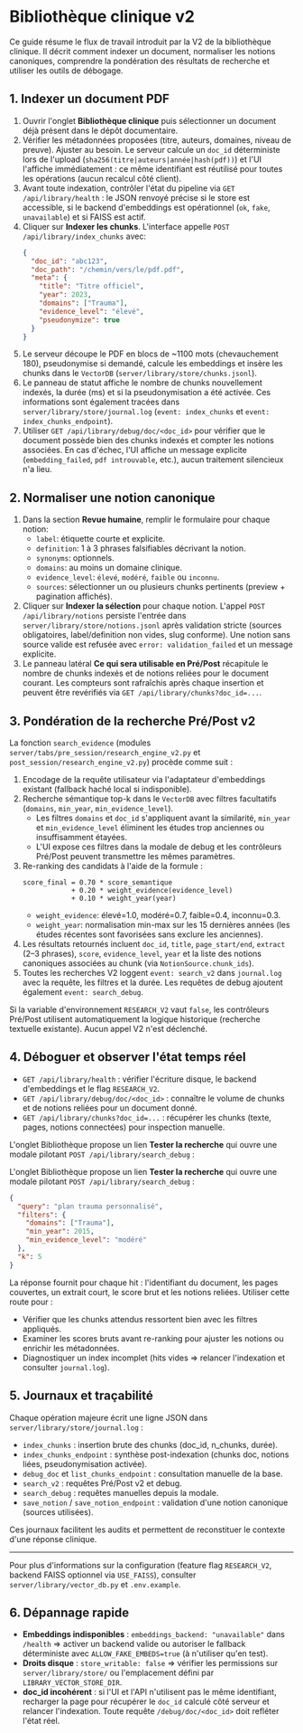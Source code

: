 # Bibliothèque clinique v2

Ce guide résume le flux de travail introduit par la V2 de la bibliothèque clinique. Il décrit comment indexer un document, normaliser les notions canoniques, comprendre la pondération des résultats de recherche et utiliser les outils de débogage.

## 1. Indexer un document PDF

1. Ouvrir l'onglet **Bibliothèque clinique** puis sélectionner un document déjà présent dans le dépôt documentaire.
2. Vérifier les métadonnées proposées (titre, auteurs, domaines, niveau de preuve). Ajuster au besoin. Le serveur calcule un `doc_id` déterministe lors de l'upload (`sha256(titre|auteurs|année|hash(pdf))`) et l'UI l'affiche immédiatement : ce même identifiant est réutilisé pour toutes les opérations (aucun recalcul côté client).
3. Avant toute indexation, contrôler l'état du pipeline via `GET /api/library/health` : le JSON renvoyé précise si le store est accessible, si le backend d'embeddings est opérationnel (`ok`, `fake`, `unavailable`) et si FAISS est actif.
4. Cliquer sur **Indexer les chunks**. L'interface appelle `POST /api/library/index_chunks` avec:
   ```json
   {
     "doc_id": "abc123",
     "doc_path": "/chemin/vers/le/pdf.pdf",
     "meta": {
       "title": "Titre officiel",
       "year": 2023,
       "domains": ["Trauma"],
       "evidence_level": "élevé",
       "pseudonymize": true
     }
   }
   ```
5. Le serveur découpe le PDF en blocs de ~1100 mots (chevauchement 180), pseudonymise si demandé, calcule les embeddings et insère les chunks dans le `VectorDB` (`server/library/store/chunks.jsonl`).
6. Le panneau de statut affiche le nombre de chunks nouvellement indexés, la durée (ms) et si la pseudonymisation a été activée. Ces informations sont également tracées dans `server/library/store/journal.log` (`event: index_chunks` et `event: index_chunks_endpoint`).
7. Utiliser `GET /api/library/debug/doc/<doc_id>` pour vérifier que le document possède bien des chunks indexés et compter les notions associées. En cas d'échec, l'UI affiche un message explicite (`embedding_failed`, `pdf introuvable`, etc.), aucun traitement silencieux n'a lieu.

## 2. Normaliser une notion canonique

1. Dans la section **Revue humaine**, remplir le formulaire pour chaque notion:
   - `label`: étiquette courte et explicite.
   - `definition`: 1 à 3 phrases falsifiables décrivant la notion.
   - `synonyms`: optionnels.
   - `domains`: au moins un domaine clinique.
   - `evidence_level`: `élevé`, `modéré`, `faible` ou `inconnu`.
   - `sources`: sélectionner un ou plusieurs chunks pertinents (preview + pagination affichés).
2. Cliquer sur **Indexer la sélection** pour chaque notion. L'appel `POST /api/library/notions` persiste l'entrée dans `server/library/store/notions.jsonl` après validation stricte (sources obligatoires, label/definition non vides, slug conforme). Une notion sans source valide est refusée avec `error: validation_failed` et un message explicite.
3. Le panneau latéral **Ce qui sera utilisable en Pré/Post** récapitule le nombre de chunks indexés et de notions reliées pour le document courant. Les compteurs sont rafraîchis après chaque insertion et peuvent être revérifiés via `GET /api/library/chunks?doc_id=...`.

## 3. Pondération de la recherche Pré/Post v2

La fonction `search_evidence` (modules `server/tabs/pre_session/research_engine_v2.py` et `post_session/research_engine_v2.py`) procède comme suit :

1. Encodage de la requête utilisateur via l'adaptateur d'embeddings existant (fallback haché local si indisponible).
2. Recherche sémantique top-k dans le `VectorDB` avec filtres facultatifs (`domains`, `min_year`, `min_evidence_level`).
   - Les filtres `domains` et `doc_id` s'appliquent avant la similarité, `min_year` et `min_evidence_level` éliminent les études trop anciennes ou insuffisamment étayées.
   - L'UI expose ces filtres dans la modale de debug et les contrôleurs Pré/Post peuvent transmettre les mêmes paramètres.
3. Re-ranking des candidats à l'aide de la formule :
   ```text
   score_final = 0.70 * score_semantique
               + 0.20 * weight_evidence(evidence_level)
               + 0.10 * weight_year(year)
   ```
   - `weight_evidence`: élevé=1.0, modéré=0.7, faible=0.4, inconnu=0.3.
   - `weight_year`: normalisation min-max sur les 15 dernières années (les études récentes sont favorisées sans exclure les anciennes).
4. Les résultats retournés incluent `doc_id`, `title`, `page_start/end`, `extract` (2–3 phrases), `score`, `evidence_level`, `year` et la liste des notions canoniques associées au chunk (via `NotionSource.chunk_ids`).
5. Toutes les recherches V2 loggent `event: search_v2` dans `journal.log` avec la requête, les filtres et la durée. Les requêtes de debug ajoutent également `event: search_debug`.

Si la variable d'environnement `RESEARCH_V2` vaut `false`, les contrôleurs Pré/Post utilisent automatiquement la logique historique (recherche textuelle existante). Aucun appel V2 n'est déclenché.

## 4. Déboguer et observer l'état temps réel

- `GET /api/library/health` : vérifier l'écriture disque, le backend d'embeddings et le flag `RESEARCH_V2`.
- `GET /api/library/debug/doc/<doc_id>` : connaître le volume de chunks et de notions reliées pour un document donné.
- `GET /api/library/chunks?doc_id=...` : récupérer les chunks (texte, pages, notions connectées) pour inspection manuelle.

L'onglet Bibliothèque propose un lien **Tester la recherche** qui ouvre une modale pilotant `POST /api/library/search_debug` :

L'onglet Bibliothèque propose un lien **Tester la recherche** qui ouvre une modale pilotant `POST /api/library/search_debug` :

```json
{
  "query": "plan trauma personnalisé",
  "filters": {
    "domains": ["Trauma"],
    "min_year": 2015,
    "min_evidence_level": "modéré"
  },
  "k": 5
}
```

La réponse fournit pour chaque hit : l'identifiant du document, les pages couvertes, un extrait court, le score brut et les notions reliées. Utiliser cette route pour :

- Vérifier que les chunks attendus ressortent bien avec les filtres appliqués.
- Examiner les scores bruts avant re-ranking pour ajuster les notions ou enrichir les métadonnées.
- Diagnostiquer un index incomplet (hits vides ⇒ relancer l'indexation et consulter `journal.log`).

## 5. Journaux et traçabilité

Chaque opération majeure écrit une ligne JSON dans `server/library/store/journal.log` :

- `index_chunks` : insertion brute des chunks (doc_id, n_chunks, durée).
- `index_chunks_endpoint` : synthèse post-indexation (chunks doc, notions liées, pseudonymisation activée).
- `debug_doc` et `list_chunks_endpoint` : consultation manuelle de la base.
- `search_v2` : requêtes Pré/Post v2 et debug.
- `search_debug` : requêtes manuelles depuis la modale.
- `save_notion` / `save_notion_endpoint` : validation d'une notion canonique (sources utilisées).

Ces journaux facilitent les audits et permettent de reconstituer le contexte d'une réponse clinique.

---

Pour plus d'informations sur la configuration (feature flag `RESEARCH_V2`, backend FAISS optionnel via `USE_FAISS`), consulter `server/library/vector_db.py` et `.env.example`.

## 6. Dépannage rapide

- **Embeddings indisponibles** : `embeddings_backend: "unavailable"` dans `/health` ⇒ activer un backend valide ou autoriser le fallback déterministe avec `ALLOW_FAKE_EMBEDS=true` (à n'utiliser qu'en test).
- **Droits disque** : `store_writable: false` ⇒ vérifier les permissions sur `server/library/store/` ou l'emplacement défini par `LIBRARY_VECTOR_STORE_DIR`.
- **doc_id incohérent** : si l'UI et l'API n'utilisent pas le même identifiant, recharger la page pour récupérer le `doc_id` calculé côté serveur et relancer l'indexation. Toute requête `/debug/doc/<doc_id>` doit refléter l'état réel.
